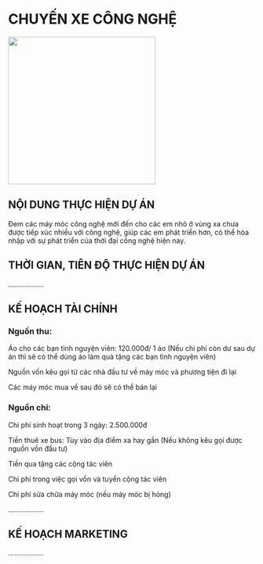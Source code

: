 <html>
<h1> CHUYẾN XE CÔNG NGHỆ </h1>
     <em> <title>Chuyến xe công nghệ - Nhóm CoVy - SS004.K21.CLC</title> </em>
     <img src = "https://drive.google.com/drive/folders/1a_C4elshU8nq6dAWVNyWY30X6mpRS-xv?fbclid=IwAR2K7qDCyQcAnw16nB9TIH2W6X5pvq_fGuw8_9Qm2Te2biEFbm7MkVTqOOk" width = "300" height = "300">
<h2> NỘI DUNG THỰC HIỆN DỰ ÁN </h2>
<body>
     <p> Đem các máy móc công nghệ mới đến cho các em nhỏ ở vùng xa chưa được tiếp xúc nhiều với công nghệ, giúp các em phát triển hơn, có thể hòa nhập với sự phát triển của thời đại công nghệ hiện nay. </P>
</body>
<h2> THỜI GIAN, TIÊN ĐỘ THỰC HIỆN DỰ ÁN </h2>
     <body>
     <p>..................</p>
     </body>
<h2> KẾ HOẠCH TÀI CHÍNH </h2>
     <body>
     <h3> Nguồn thu: </h3>
     <p> Áo cho các bạn tình nguyện viên: 120.000đ/ 1 áo (Nếu chi phí còn dư sau dự án thì sẽ có thể dùng áo làm quà tặng các bạn tình nguyện viên) </p>
     <p> Nguồn vốn kêu gọi từ các nhà đầu tư về máy móc và phương tiện đi lại </p>
     <p> Các máy móc mua về sau đó sẽ có thể bán lại </p>
     <h3> Nguồn chi: </h3>
     <p> Chi phí sinh hoạt trong 3 ngày: 2.500.000đ </p>
     <p> Tiền thuê xe bus: Tùy vào địa điểm xa hay gần (Nếu không kêu gọi được nguồn vốn đầu tư) </p>
     <p> Tiền qua tặng các cộng tác viên </p>
     <p> Chi phí trong việc gọi vốn và tuyển cộng tác viên </p>
     <p> Chi phí sửa chửa máy móc (nếu máy móc bị hỏng) </p>
     <p>..................</p>
     </body>
<h2> KẾ HOẠCH MARKETING </h2>
     <body>
     <p>..................</p>
     </body>
</html>
    
